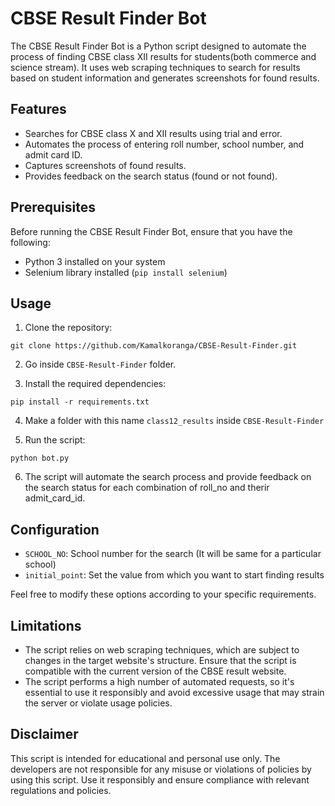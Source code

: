 # CBSE Result Finder Bot

The CBSE Result Finder Bot is a Python script designed to automate the process of finding CBSE class XII results for students(both commerce and science stream). It uses web scraping techniques to search for results based on student information and generates screenshots for found results.

## Features

- Searches for CBSE class X and XII results using trial and error.
- Automates the process of entering roll number, school number, and admit card ID.
- Captures screenshots of found results.
- Provides feedback on the search status (found or not found).

## Prerequisites

Before running the CBSE Result Finder Bot, ensure that you have the following:

- Python 3 installed on your system
- Selenium library installed (`pip install selenium`)

## Usage

1. Clone the repository:

```
git clone https://github.com/Kamalkoranga/CBSE-Result-Finder.git
```

2. Go inside `CBSE-Result-Finder` folder.

3. Install the required dependencies:

```
pip install -r requirements.txt
```

4. Make a folder with this name `class12_results` inside `CBSE-Result-Finder`

5. Run the script:

```
python bot.py
```

6. The script will automate the search process and provide feedback on the search status for each combination of roll_no and therir admit_card_id.

## Configuration

- `SCHOOL_NO`: School number for the search (It will be same for a particular school)
- `initial_point`: Set the value from which you want to start finding results

Feel free to modify these options according to your specific requirements.

## Limitations

- The script relies on web scraping techniques, which are subject to changes in the target website's structure. Ensure that the script is compatible with the current version of the CBSE result website.
- The script performs a high number of automated requests, so it's essential to use it responsibly and avoid excessive usage that may strain the server or violate usage policies.

## Disclaimer

This script is intended for educational and personal use only. The developers are not responsible for any misuse or violations of policies by using this script. Use it responsibly and ensure compliance with relevant regulations and policies.